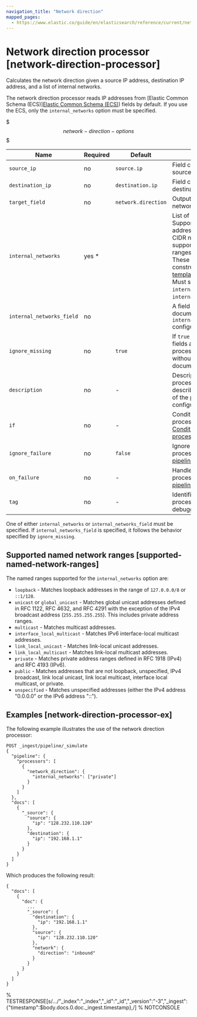 ```yaml
---
navigation_title: "Network direction"
mapped_pages:
  - https://www.elastic.co/guide/en/elasticsearch/reference/current/network-direction-processor.html
---
```


# Network direction processor [network-direction-processor]


Calculates the network direction given a source IP address, destination IP address, and a list of internal networks.

The network direction processor reads IP addresses from [Elastic Common Schema (ECS)][Elastic Common Schema (ECS)](ecs://docs/reference/index.md)) fields by default. If you use the ECS, only the `internal_networks` option must be specified.

$$$network-direction-options$$$

| Name | Required | Default | Description |
| --- | --- | --- | --- |
| `source_ip` | no | `source.ip` | Field containing the source IP address. |
| `destination_ip` | no | `destination.ip` | Field containing the destination IP address. |
| `target_field` | no | `network.direction` | Output field for the network direction. |
| `internal_networks` | yes * |  | List of internal networks. Supports IPv4 andIPv6 addresses and ranges in CIDR notation. Also supports the named ranges listed below. These may be constructed with [template snippets](docs-content://manage-data/ingest/transform-enrich/ingest-pipelines.md#template-snippets). * Must specify only one of `internal_networks` or `internal_networks_field`. |
| `internal_networks_field` | no |  | A field on the given document to read the `internal_networks` configuration from. |
| `ignore_missing` | no | `true` | If `true` and any required fields are missing,the processor quietly exits without modifying the document. |
| `description` | no | - | Description of the processor. Useful for describing the purpose of the processor or its configuration. |
| `if` | no | - | Conditionally execute the processor. See [Conditionally run a processor](docs-content://manage-data/ingest/transform-enrich/ingest-pipelines.md#conditionally-run-processor). |
| `ignore_failure` | no | `false` | Ignore failures for the processor. See [Handling pipeline failures](docs-content://manage-data/ingest/transform-enrich/ingest-pipelines.md#handling-pipeline-failures). |
| `on_failure` | no | - | Handle failures for the processor. See [Handling pipeline failures](docs-content://manage-data/ingest/transform-enrich/ingest-pipelines.md#handling-pipeline-failures). |
| `tag` | no | - | Identifier for the processor. Useful for debugging and metrics. |

One of either `internal_networks` or `internal_networks_field` must be specified. If `internal_networks_field` is specified, it follows the behavior specified by `ignore_missing`.


## Supported named network ranges [supported-named-network-ranges]

The named ranges supported for the `internal_networks` option are:

* `loopback` - Matches loopback addresses in the range of `127.0.0.0/8` or `::1/128`.
* `unicast` or `global_unicast` - Matches global unicast addresses defined in RFC 1122, RFC 4632, and RFC 4291 with the exception of the IPv4 broadcast address (`255.255.255.255`). This includes private address ranges.
* `multicast` - Matches multicast addresses.
* `interface_local_multicast` - Matches IPv6 interface-local multicast addresses.
* `link_local_unicast` - Matches link-local unicast addresses.
* `link_local_multicast` - Matches link-local multicast addresses.
* `private` - Matches private address ranges defined in RFC 1918 (IPv4) and RFC 4193 (IPv6).
* `public` - Matches addresses that are not loopback, unspecified, IPv4 broadcast, link local unicast, link local multicast, interface local multicast, or private.
* `unspecified` - Matches unspecified addresses (either the IPv4 address "0.0.0.0" or the IPv6 address "::").


## Examples [network-direction-processor-ex]

The following example illustrates the use of the network direction processor:

```console
POST _ingest/pipeline/_simulate
{
  "pipeline": {
    "processors": [
      {
        "network_direction": {
          "internal_networks": ["private"]
        }
      }
    ]
  },
  "docs": [
    {
      "_source": {
        "source": {
          "ip": "128.232.110.120"
        },
        "destination": {
          "ip": "192.168.1.1"
        }
      }
    }
  ]
}
```

Which produces the following result:

```console-result
{
  "docs": [
    {
      "doc": {
        ...
        "_source": {
          "destination": {
            "ip": "192.168.1.1"
          },
          "source": {
            "ip": "128.232.110.120"
          },
          "network": {
            "direction": "inbound"
          }
        }
      }
    }
  ]
}
```
%  TESTRESPONSE[s/\.\.\./"_index":"_index","_id":"_id","_version":"-3","_ingest":{"timestamp":$body.docs.0.doc._ingest.timestamp},/]
%  NOTCONSOLE


